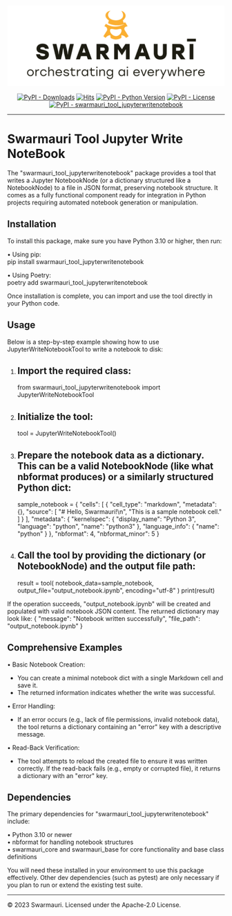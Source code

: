 
![Swamauri Logo](https://github.com/swarmauri/swarmauri-sdk/blob/3d4d1cfa949399d7019ae9d8f296afba773dfb7f/assets/swarmauri.brand.theme.svg)

<p align="center">
    <a href="https://pypi.org/project/swarmauri_tool_jupyterwritenotebook/">
        <img src="https://img.shields.io/pypi/dm/swarmauri_tool_jupyterwritenotebook" alt="PyPI - Downloads"/></a>
    <a href="https://hits.sh/github.com/swarmauri/swarmauri-sdk/tree/master/pkgs/community/swarmauri_tool_jupyterwritenotebook/">
        <img alt="Hits" src="https://hits.sh/github.com/swarmauri/swarmauri-sdk/tree/master/pkgs/community/swarmauri_tool_jupyterwritenotebook.svg"/></a>
    <a href="https://pypi.org/project/swarmauri_tool_jupyterwritenotebook/">
        <img src="https://img.shields.io/pypi/pyversions/swarmauri_tool_jupyterwritenotebook" alt="PyPI - Python Version"/></a>
    <a href="https://pypi.org/project/swarmauri_tool_jupyterwritenotebook/">
        <img src="https://img.shields.io/pypi/l/swarmauri_tool_jupyterwritenotebook" alt="PyPI - License"/></a>
    <a href="https://pypi.org/project/swarmauri_tool_jupyterwritenotebook/">
        <img src="https://img.shields.io/pypi/v/swarmauri_tool_jupyterwritenotebook?label=swarmauri_tool_jupyterwritenotebook&color=green" alt="PyPI - swarmauri_tool_jupyterwritenotebook"/></a>
</p>

---

# Swarmauri Tool Jupyter Write NoteBook

The "swarmauri_tool_jupyterwritenotebook" package provides a tool that writes a Jupyter NotebookNode (or a dictionary structured like a NotebookNode) to a file in JSON format, preserving notebook structure. It comes as a fully functional component ready for integration in Python projects requiring automated notebook generation or manipulation.

## Installation

To install this package, make sure you have Python 3.10 or higher, then run:

• Using pip:  
  pip install swarmauri_tool_jupyterwritenotebook

• Using Poetry:  
  poetry add swarmauri_tool_jupyterwritenotebook

Once installation is complete, you can import and use the tool directly in your Python code.  

## Usage

Below is a step-by-step example showing how to use JupyterWriteNotebookTool to write a notebook to disk:

1. Import the required class:
   --------------------------------------------------------------------------------
   from swarmauri_tool_jupyterwritenotebook import JupyterWriteNotebookTool  

2. Initialize the tool:
   --------------------------------------------------------------------------------
   tool = JupyterWriteNotebookTool()

3. Prepare the notebook data as a dictionary. This can be a valid NotebookNode (like what nbformat produces) or a similarly structured Python dict:
   --------------------------------------------------------------------------------
   sample_notebook = {
       "cells": [
           {
               "cell_type": "markdown",
               "metadata": {},
               "source": [
                   "# Hello, Swarmauri!\n",
                   "This is a sample notebook cell."
               ]
           }
       ],
       "metadata": {
           "kernelspec": {
               "display_name": "Python 3",
               "language": "python",
               "name": "python3"
           },
           "language_info": {
               "name": "python"
           }
       },
       "nbformat": 4,
       "nbformat_minor": 5
   }

4. Call the tool by providing the dictionary (or NotebookNode) and the output file path:
   --------------------------------------------------------------------------------
   result = tool(
       notebook_data=sample_notebook,
       output_file="output_notebook.ipynb",
       encoding="utf-8"
   )
   print(result)

If the operation succeeds, "output_notebook.ipynb" will be created and populated with valid notebook JSON content. The returned dictionary may look like:
{
  "message": "Notebook written successfully",
  "file_path": "output_notebook.ipynb"
}

## Comprehensive Examples

• Basic Notebook Creation:  
  - You can create a minimal notebook dict with a single Markdown cell and save it.  
  - The returned information indicates whether the write was successful.

• Error Handling:  
  - If an error occurs (e.g., lack of file permissions, invalid notebook data), the tool returns a dictionary containing an "error" key with a descriptive message.

• Read-Back Verification:  
  - The tool attempts to reload the created file to ensure it was written correctly. If the read-back fails (e.g., empty or corrupted file), it returns a dictionary with an "error" key.

## Dependencies

The primary dependencies for "swarmauri_tool_jupyterwritenotebook" include:

• Python 3.10 or newer  
• nbformat for handling notebook structures  
• swarmauri_core and swarmauri_base for core functionality and base class definitions  

You will need these installed in your environment to use this package effectively. Other dev dependencies (such as pytest) are only necessary if you plan to run or extend the existing test suite.

---

© 2023 Swarmauri. Licensed under the Apache-2.0 License.

